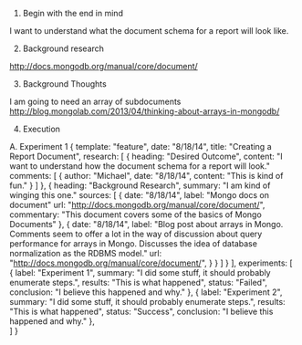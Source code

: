 1.  Begin with the end in mind

I want to understand what the document schema for a report will look like.

2.  Background research

http://docs.mongodb.org/manual/core/document/

3.  Background Thoughts

I am going to need an array of subdocuments
http://blog.mongolab.com/2013/04/thinking-about-arrays-in-mongodb/



4.  Execution

A.  Experiment 1
    {
      template: "feature",
      date: "8/18/14",
      title: "Creating a Report Document",
      research: [
        {
          heading: "Desired Outcome",
          content: "I want to understand how the document schema for a report will look."
          comments: [
            {
              author: "Michael",
              date: "8/18/14",
              content: "This is kind of fun."
            }
          ]
        },
        {
          heading: "Background Research",
          summary: "I am kind of winging this one."
          sources: [
            {
              date: "8/18/14",
              label: "Mongo docs on document"
              url: "http://docs.mongodb.org/manual/core/document/",
              commentary: "This document covers some of the basics of Mongo Documents"
            },
            {
              date: "8/18/14",
              label: "Blog post about arrays in Mongo.  Comments seem to offer a lot in the way of discussion about query performance for arrays in Mongo.  Discusses the idea of database normalization as the RDBMS model."
              url: "http://docs.mongodb.org/manual/core/document/",
            }
          }
          ]
        }
      ],
      experiments: [
        {
          label: "Experiment 1",
          summary: "I did some stuff, it should probably enumerate steps.",
          results: "This is what happened",
          status: "Failed",
          conclusion: "I believe this happened and why."
        },
        {
          label: "Experiment 2",
          summary: "I did some stuff, it should probably enumerate steps.",
          results: "This is what happened",
          status: "Success",
          conclusion: "I believe this happened and why."
        },  
      ]
    }